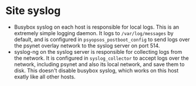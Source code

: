 # Site syslog

* Busybox syslog on each host is responsible for local logs.
  This is an extremely simple logging daemon.
  It logs to `/var/log/messages` by default,
  and is configured in `psyopsos_postboot_config` to send logs over the psynet overlay network
  to the syslog server on port 514.
* syslog-ng on the syslog server is responsible for collecting logs from the network.
  It is configured in `syslog_collector` to accept logs over the network,
  including psynet and also its local network,
  and save them to disk.
  This doesn't disable busybox syslog,
  which works on this host exatly like all other hosts.
